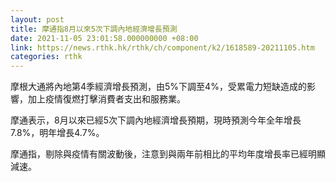 ```yaml
---
layout: post
title: 摩通指8月以來5次下調內地經濟增長預測
date: 2021-11-05 23:01:58.000000000 +08:00
link: https://news.rthk.hk/rthk/ch/component/k2/1618589-20211105.htm
categories: rthk
---
```


摩根大通將內地第4季經濟增長預測，由5%下調至4%，受累電力短缺造成的影響，加上疫情復燃打擊消費者支出和服務業。

摩通表示，8月以來已經5次下調內地經濟增長預期，現時預測今年全年增長7.8%，明年增長4.7%。

摩通指，剔除與疫情有關波動後，注意到與兩年前相比的平均年度增長率已經明顯減速。

